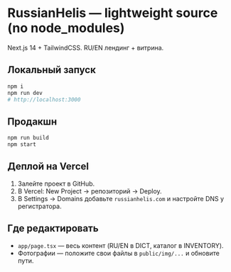 
# RussianHelis — lightweight source (no node_modules)

Next.js 14 + TailwindCSS. RU/EN лендинг + витрина.

## Локальный запуск
```bash
npm i
npm run dev
# http://localhost:3000
```

## Продакшн
```bash
npm run build
npm start
```

## Деплой на Vercel
1) Залейте проект в GitHub.
2) В Vercel: New Project → репозиторий → Deploy.
3) В Settings → Domains добавьте `russianhelis.com` и настройте DNS у регистратора.

## Где редактировать
- `app/page.tsx` — весь контент (RU/EN в DICT, каталог в INVENTORY).
- Фотографии — положите свои файлы в `public/img/...` и обновите пути.
